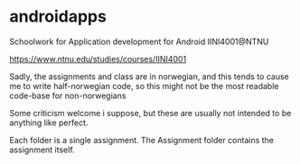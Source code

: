 # androidapps
Schoolwork for Application development for Android IINI4001@NTNU

https://www.ntnu.edu/studies/courses/IINI4001

Sadly, the assignments and class are in norwegian, and this tends to cause me to write half-norwegian code, so this might not be the most readable code-base for non-norwegians

Some criticism welcome i suppose, but these are usually not intended to be anything like perfect.

Each folder is a single assignment. The Assignment folder contains the assignment itself.

